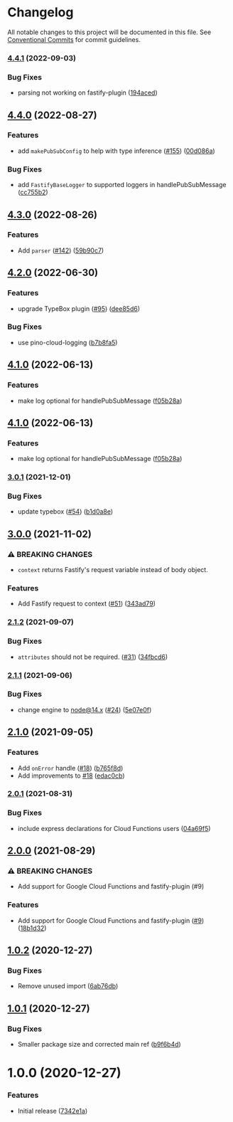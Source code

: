 # Changelog

All notable changes to this project will be documented in this file. See
[Conventional Commits](https://conventionalcommits.org) for commit guidelines.

### [4.4.1](https://www.github.com/cobraz/pubsub-http-handler/compare/v4.4.0...v4.4.1) (2022-09-03)


### Bug Fixes

* parsing not working on fastify-plugin ([194aced](https://www.github.com/cobraz/pubsub-http-handler/commit/194aceda0e3a298d36173ed16ed3565efe269bec))

## [4.4.0](https://www.github.com/cobraz/pubsub-http-handler/compare/v4.3.0...v4.4.0) (2022-08-27)


### Features

* add `makePubSubConfig` to help with type inference ([#155](https://www.github.com/cobraz/pubsub-http-handler/issues/155)) ([00d086a](https://www.github.com/cobraz/pubsub-http-handler/commit/00d086aeb4483e0300fa42bef5249c04bf81bd4a))


### Bug Fixes

* add `FastifyBaseLogger` to supported loggers in handlePubSubMessage ([cc755b2](https://www.github.com/cobraz/pubsub-http-handler/commit/cc755b296af0116de47ddb1ba8fadf19f16db677))

## [4.3.0](https://www.github.com/cobraz/pubsub-http-handler/compare/v4.2.0...v4.3.0) (2022-08-26)


### Features

* Add `parser` ([#142](https://www.github.com/cobraz/pubsub-http-handler/issues/142)) ([59b90c7](https://www.github.com/cobraz/pubsub-http-handler/commit/59b90c70a80e408af279bc8046eddbf33e02b9a3))

## [4.2.0](https://www.github.com/cobraz/pubsub-http-handler/compare/v4.1.0...v4.2.0) (2022-06-30)


### Features

* upgrade TypeBox plugin ([#95](https://www.github.com/cobraz/pubsub-http-handler/issues/95)) ([dee85d6](https://www.github.com/cobraz/pubsub-http-handler/commit/dee85d629efbccd29ecc2bb1ae47ba6235b83c8e))


### Bug Fixes

* use pino-cloud-logging ([b7b8fa5](https://www.github.com/cobraz/pubsub-http-handler/commit/b7b8fa559414b550836f8274e2340954ee91b763))

## [4.1.0](https://www.github.com/cobraz/pubsub-http-handler/compare/v4.0.0...v4.1.0) (2022-06-13)


### Features

* make log optional for handlePubSubMessage ([f05b28a](https://www.github.com/cobraz/pubsub-http-handler/commit/f05b28ad1b42d3c541f66f332f3cbca7a34127fb))

## [4.1.0](https://www.github.com/cobraz/pubsub-http-handler/compare/v4.0.0...v4.1.0) (2022-06-13)


### Features

* make log optional for handlePubSubMessage ([f05b28a](https://www.github.com/cobraz/pubsub-http-handler/commit/f05b28ad1b42d3c541f66f332f3cbca7a34127fb))

### [3.0.1](https://www.github.com/cobraz/pubsub-http-handler/compare/v3.0.0...v3.0.1) (2021-12-01)


### Bug Fixes

* update typebox ([#54](https://www.github.com/cobraz/pubsub-http-handler/issues/54)) ([b1d0a8e](https://www.github.com/cobraz/pubsub-http-handler/commit/b1d0a8ecf482deb8ebbf22b291541a277f148c1e))

## [3.0.0](https://www.github.com/cobraz/pubsub-http-handler/compare/v2.1.2...v3.0.0) (2021-11-02)


### ⚠ BREAKING CHANGES

* `context` returns Fastify's request variable instead of body object.

### Features

* Add Fastify request to context ([#51](https://www.github.com/cobraz/pubsub-http-handler/issues/51)) ([343ad79](https://www.github.com/cobraz/pubsub-http-handler/commit/343ad794d17fb25f7965236e60f7428227ba0737))

### [2.1.2](https://www.github.com/cobraz/pubsub-http-handler/compare/v2.1.1...v2.1.2) (2021-09-07)


### Bug Fixes

* `attributes` should not be required. ([#31](https://www.github.com/cobraz/pubsub-http-handler/issues/31)) ([34fbcd6](https://www.github.com/cobraz/pubsub-http-handler/commit/34fbcd6049c3b4dfead0d61f4153272e7aef6b3d))

### [2.1.1](https://www.github.com/cobraz/pubsub-http-handler/compare/v2.1.0...v2.1.1) (2021-09-06)


### Bug Fixes

* change engine to node@14.x ([#24](https://www.github.com/cobraz/pubsub-http-handler/issues/24)) ([5e07e0f](https://www.github.com/cobraz/pubsub-http-handler/commit/5e07e0f94d52611389826ea2ad3a09829c56bff4))

## [2.1.0](https://www.github.com/cobraz/pubsub-http-handler/compare/v2.0.1...v2.1.0) (2021-09-05)


### Features

* Add `onError` handle ([#18](https://www.github.com/cobraz/pubsub-http-handler/issues/18)) ([b765f8d](https://www.github.com/cobraz/pubsub-http-handler/commit/b765f8ddf5a18daca736185e93600d2a9a7b0bfd))
* Add improvements to [#18](https://www.github.com/cobraz/pubsub-http-handler/issues/18) ([edac0cb](https://www.github.com/cobraz/pubsub-http-handler/commit/edac0cb34b9b6785839ba74c43887fe7861a9d42))

### [2.0.1](https://www.github.com/cobraz/pubsub-http-handler/compare/v2.0.0...v2.0.1) (2021-08-31)


### Bug Fixes

* include express declarations for Cloud Functions users ([04a69f5](https://www.github.com/cobraz/pubsub-http-handler/commit/04a69f56cd52e2da0cdac7b28a02a1867e4c4c9c))

## [2.0.0](https://www.github.com/cobraz/pubsub-http-handler/compare/v1.0.2...v2.0.0) (2021-08-29)


### ⚠ BREAKING CHANGES

* Add support for Google Cloud Functions and fastify-plugin (#9)

### Features

* Add support for Google Cloud Functions and fastify-plugin ([#9](https://www.github.com/cobraz/pubsub-http-handler/issues/9)) ([18b1d32](https://www.github.com/cobraz/pubsub-http-handler/commit/18b1d32906f4973e9b64e04b877faaeecefe4192))

## [1.0.2](https://github.com/cobraz/pubsub-http-handler/compare/v1.0.1...v1.0.2) (2020-12-27)


### Bug Fixes

* Remove unused import ([6ab76db](https://github.com/cobraz/pubsub-http-handler/commit/6ab76db12782b68b69c8495bed112fb663622817))

## [1.0.1](https://github.com/cobraz/pubsub-handler/compare/v1.0.0...v1.0.1) (2020-12-27)


### Bug Fixes

* Smaller package size and corrected main ref ([b9f6b4d](https://github.com/cobraz/pubsub-handler/commit/b9f6b4de365d61b43607fd125cc239368259cedc))

# 1.0.0 (2020-12-27)


### Features

* Initial release ([7342e1a](https://github.com/cobraz/pubsub-handler/commit/7342e1af82aba8a7bc22c5fb5f09556fa4ad68b2))
